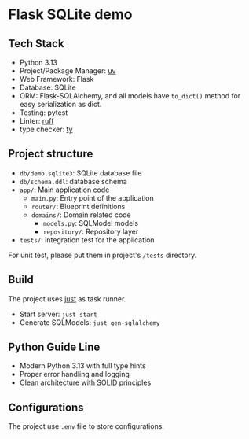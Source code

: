 # Flask SQLite demo

## Tech Stack

- Python 3.13
- Project/Package Manager: [uv](https://docs.astral.sh/uv)
- Web Framework: Flask
- Database: SQLite
- ORM: Flask-SQLAlchemy, and all models have `to_dict()` method for easy serialization as dict.
- Testing: pytest
- Linter: [ruff](https://github.com/astral-sh/ruff)
- type checker: [ty](https://github.com/astral-sh/ty)

## Project structure

- `db/demo.sqlite3`: SQLite database file
- `db/schema.ddl`: database schema
- `app/`: Main application code
    - `main.py`: Entry point of the application
    - `router/`: Blueprint definitions
    - `domains/`: Domain related code
        - `models.py`: SQLModel models
        - `repository/`: Repository layer
- `tests/`: integration test for the application

For unit test, please put them in project's `/tests` directory.

## Build

The project uses [just](https://github.com/casey/just) as task runner.

- Start server: `just start`
- Generate SQLModels: `just gen-sqlalchemy`

## Python Guide Line

* Modern Python 3.13 with full type hints
* Proper error handling and logging
* Clean architecture with SOLID principles

## Configurations

The project use `.env` file to store configurations.